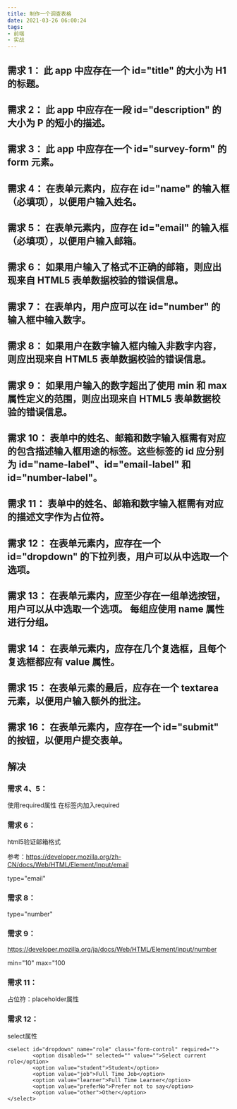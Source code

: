 ```yaml
---
title: 制作一个调查表格
date: 2021-03-26 06:00:24
tags:
- 前端
- 实战
---
```


## 需求 1： 此 app 中应存在一个 id="title" 的大小为 H1 的标题。

## 需求 2： 此 app 中应存在一段 id="description" 的大小为 P 的短小的描述。

## 需求 3： 此 app 中应存在一个 id="survey-form" 的 form 元素。

## 需求 4： 在表单元素内，应存在 id="name" 的输入框（必填项），以便用户输入姓名。

## 需求 5： 在表单元素内，应存在 id="email" 的输入框（必填项），以便用户输入邮箱。

## 需求 6： 如果用户输入了格式不正确的邮箱，则应出现来自 HTML5 表单数据校验的错误信息。

## 需求 7： 在表单内，用户应可以在 id="number" 的输入框中输入数字。

## 需求 8： 如果用户在数字输入框内输入非数字内容，则应出现来自 HTML5 表单数据校验的错误信息。

## 需求 9： 如果用户输入的数字超出了使用 min 和 max 属性定义的范围，则应出现来自 HTML5 表单数据校验的错误信息。

## 需求 10： 表单中的姓名、邮箱和数字输入框需有对应的包含描述输入框用途的标签。这些标签的 id 应分别为 id="name-label"、id="email-label" 和 id="number-label"。

## 需求 11： 表单中的姓名、邮箱和数字输入框需有对应的描述文字作为占位符。

## 需求 12： 在表单元素内，应存在一个 id="dropdown" 的下拉列表，用户可以从中选取一个选项。

## 需求 13： 在表单元素内，应至少存在一组单选按钮，用户可以从中选取一个选项。 每组应使用 name 属性进行分组。

## 需求 14： 在表单元素内，应存在几个复选框，且每个复选框都应有 value 属性。

## 需求 15： 在表单元素的最后，应存在一个 textarea 元素，以便用户输入额外的批注。

## 需求 16： 在表单元素内，应存在一个 id="submit" 的按钮，以便用户提交表单。

## 解决

### 需求 4、5：
使用required属性 在标签内加入required

### 需求 6：

html5验证邮箱格式

参考：https://developer.mozilla.org/zh-CN/docs/Web/HTML/Element/Input/email

type="email"

### 需求 8：

type="number"

### 需求 9：

https://developer.mozilla.org/ja/docs/Web/HTML/Element/input/number

min="10" max="100

### 需求 11：

占位符：placeholder属性

### 需求 12：

select属性

```HTML5
<select id="dropdown" name="role" class="form-control" required="">
        <option disabled="" selected="" value="">Select current role</option>
        <option value="student">Student</option>
        <option value="job">Full Time Job</option>
        <option value="learner">Full Time Learner</option>
        <option value="preferNo">Prefer not to say</option>
        <option value="other">Other</option>
</select>
```

